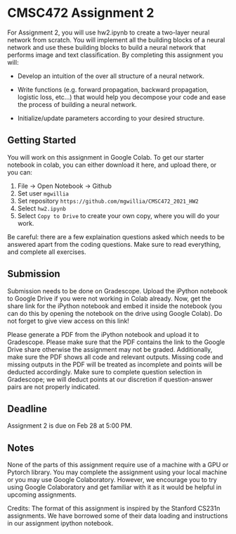 # CMSC472 Assignment 2

For Assignment 2, you will use hw2.ipynb to create a two-layer neural network from scratch. You will implement all the building blocks of a neural network and use these building blocks to build a neural network that performs image and text classification.  By completing this assignment you will:

- Develop an intuition of the over all structure of a neural network.

- Write functions (e.g. forward propagation, backward propagation, logistic loss, etc...) that would help you decompose your code and ease the process of building a neural network.

- Initialize/update parameters according to your desired structure.

## Getting Started

You will work on this assignment in Google Colab. To get our starter notebook in colab, you can either download it here, and upload there, or you can:

1. File -> Open Notebook -> Github
2. Set user `mgwillia`
3. Set repository `https://github.com/mgwillia/CMSC472_2021_HW2`
4. Select `hw2.ipynb`
5. Select `Copy to Drive` to create your own copy, where you will do your work.

Be careful: there are a few explaination questions asked which needs to be answered apart from the coding questions. Make sure to read everything, and complete all exercises.

## Submission

Submission needs to be done on Gradescope. Upload the iPython notebook to Google Drive if you were not working in Colab already. Now, get the share link for the iPython notebook and embed it inside the notebook (you can do this by opening the notebook on the drive using Google Colab). Do not forget to give view access on this link!

Please generate a PDF from the iPython notebook and upload it to Gradescope. Please make sure that the PDF contains the link to the Google Drive share otherwise the assignment may not be graded. Additionally, make sure the PDF shows all code and relevant outputs. Missing code and missing outputs in the PDF will be treated as incomplete and points will be deducted accordingly. Make sure to complete question selection in Gradescope; we will deduct points at our discretion if question-answer pairs are not properly indicated. 

## Deadline

Assignment 2 is due on Feb 28 at 5:00 PM.  

## Notes

None of the parts of this assignment require use of a machine with a GPU or Pytorch library. You may complete the assignment using your local machine or you may use Google Colaboratory. However, we encourage you to try using Google Colaboratory and get familiar with it as it would be helpful in upcoming assignments.

Credits: The format of this assignment is inspired by the Stanford CS231n assignments. We have borrowed some of their data loading and instructions in our assignment ipython notebook.
